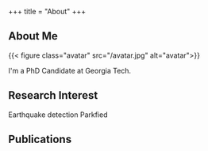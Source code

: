 
+++
title = "About"
+++

## About Me

{{< figure class="avatar" src="/avatar.jpg" alt="avatar">}}

I'm a PhD Candidate at Georgia Tech.

## Research Interest

Earthquake detection
Parkfied

## Publications

